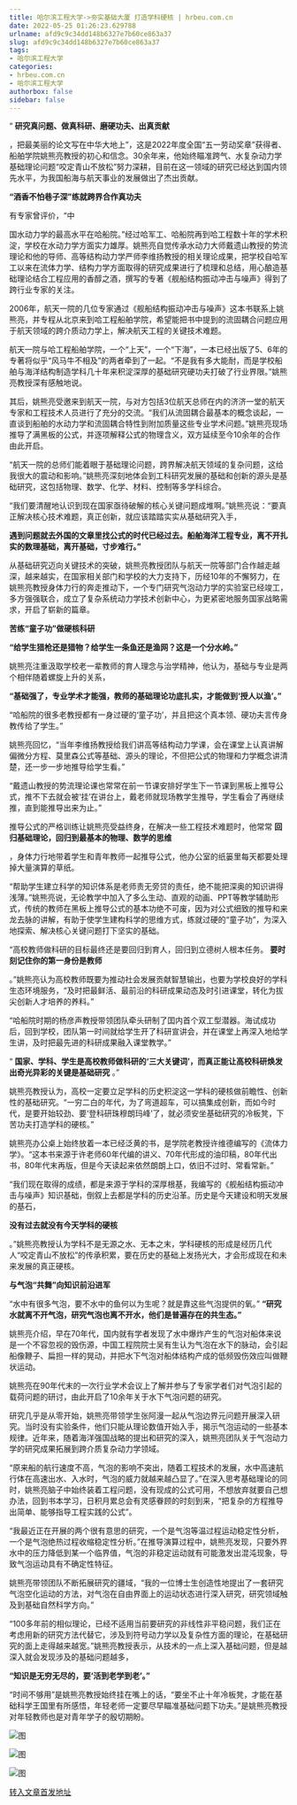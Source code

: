 ```yaml
---
title: 哈尔滨工程大学->夯实基础大厦 打造学科硬核 | hrbeu.com.cn
date: 2022-05-25 01:26:23.629788
urlname: afd9c9c34dd148b6327e7b60ce863a37
slug: afd9c9c34dd148b6327e7b60ce863a37
tags: 
- 哈尔滨工程大学
categories:
- hrbeu.com.cn
- 哈尔滨工程大学
authorbox: false
sidebar: false
---
```

“ **研究真问题、做真科研、磨硬功夫、出真贡献**

，把最美丽的论文写在中华大地上”，这是2022年度全国“五一劳动奖章”获得者、船舶学院姚熊亮教授的初心和信念。30余年来，他始终瞄准跨气、水复杂动力学基础理论问题“咬定青山不放松”努力深耕，目前在这一领域的研究已经达到国内领先水平，为我国船海与航天事业的发展做出了杰出贡献。

**“酒香不怕巷子深”练就跨界合作真功夫**

有专家曾评价，“中
<!--more-->
国水动力学的最高水平在哈船院。”经过哈军工、哈船院再到哈工程数十年的学术积淀，学校在水动力学方面实力雄厚。姚熊亮自觉传承水动力大师戴遗山教授的势流理论和他的导师、高等结构动力学严师李维扬教授的相关理论成果，把学校自哈军工以来在流体力学、结构力学方面取得的研究成果进行了梳理和总结，用心酿造基础理论结合工程应用的香醇之酒，撰写的专著《舰船结构振动冲击与噪声》得到了跨行业专家的关注。

2006年，航天一院的几位专家通过《舰船结构振动冲击与噪声》这本书联系上姚熊亮，并专程从北京来到哈工程船舶学院，希望能把书中提到的流固耦合问题应用于航天领域的跨介质动力学上，解决航天工程的关键技术难题。

航天一院与哈工程船舶学院，一个“上天”，一个“下海”，一本已经出版了5、6年的专著将似乎“风马牛不相及”的两者牵到了一起。“不是我有多大能耐，而是学校船舶与海洋结构制造学科几十年来积淀深厚的基础研究硬功夫打破了行业界限。”姚熊亮教授深有感触地说。

其后，姚熊亮受邀来到航天一院，与对方包括3位航天总师在内的济济一堂的航天专家和工程技术人员进行了充分的交流。“我们从流固耦合最基本的概念谈起，一直谈到船舶的水动力学和流固耦合特性到附加质量这些专业学术问题。”姚熊亮现场推导了满黑板的公式，并逐项解释公式的物理含义，双方延续至今10余年的合作由此开启。

“航天一院的总师们能着眼于基础理论问题，跨界解决航天领域的复杂问题，这给我很大的震动和影响。”姚熊亮深刻地体会到工科研究发展的基础和创新的源头是基础研究，这包括物理、数学、化学、材料、控制等多学科综合。

“我们要清醒地认识到现在国家亟待破解的核心关键问题成堆啊。”姚熊亮说：“要真正解决核心技术难题，真正创新，就应该踏踏实实从基础研究入手，

**遇到问题就去外国的文章里找公式的时代已经过去。船舶海洋工程专业，离不开扎实的数理基础，离开基础，寸步难行。”**

从基础研究迈向关键技术的突破，姚熊亮教授团队与航天一院等部门合作越走越深，越来越实，在国家相关部门和学校的大力支持下，历经10年的不懈努力，在姚熊亮教授身体力行的奔走推动下，一个专门研究气泡动力学的实验室已经竣工，多方强强联合，成立了复杂系统动力学技术创新中心，为更紧密地服务国家战略需求，开启了崭新的篇章。

**苦练“童子功”做硬核科研**

**“给学生猎枪还是猎物？给学生一条鱼还是渔网？这是一个分水岭。”**

姚熊亮注重汲取学校老一辈教师的育人理念与治学精神，他认为，基础与专业是两个相伴随着螺旋上升的关系，

**“基础强了，专业学术才能强，教师的基础理论功底扎实，才能做到‘授人以渔’。”**

“哈船院的很多老教授都有一身过硬的‘童子功’，并且把这个真本领、硬功夫言传身教传给了学生。”

姚熊亮回忆，“当年李维扬教授给我们讲高等结构动力学课，会在课堂上认真讲解偏微分方程、莫里森公式等基础、源头的理论，不但把公式的物理和力学概念讲清楚，还一步一步地推导给学生看。”

“戴遗山教授的势流理论课也常常在前一节课安排好学生下一节课到黑板上推导公式，推不下去就会被‘挂’在讲台上，戴老师就现场教学生推导，学生看会了再继续推，直到能推导出来为止。”

推导公式的严格训练让姚熊亮受益终身，在解决一些工程技术难题时，他常常 **回归基础理论，回归到最基本的物理、数学的思维**

，身体力行地带着学生和青年教师一起推导公式，他办公室的纸篓里每天都要处理掉大量演算的草纸。

“帮助学生建立科学的知识体系是老师责无旁贷的责任，绝不能把深奥的知识讲得浅薄。”姚熊亮说，无论教学中加入了多么生动、直观的动画、PPT等教学辅助形式，传统的教师在黑板上推导公式的基本功绝不可废，因为对公式细致的推导和来龙去脉的讲解，有助于使学生建构科学的思维方式，练就过硬的“童子功”，为深入地探索、解决核心关键问题打下坚实的基础。

“高校教师做科研的目标最终还是要回归到育人，回归到立德树人根本任务。 **要时刻记住你的第一身份是教师**

。”姚熊亮认为高校教师既要为推动社会发展贡献智慧输出，也要为学校良好的学科生态环境服务，“及时把最鲜活、最前沿的科研成果动态及时引进课堂，转化为拔尖创新人才培养的养料。”

“哈船院时期的杨彦声教授带领团队牵头研制了囯内首个双工型潜器。海试成功后，回到学校，团队第一时间就给学生开了科研宣讲会，并在课堂上再深入地给学生讲，及时把最先进的科研成果融入课堂教学。”

“ **国家、学科、学生是高校教师做科研的‘三大关键词’，而真正能让高校科研焕发出奇光异彩的关键是基础研究** 。”

姚熊亮教授认为，高校一定要立足学科的历史积淀这一学科的硬核做前瞻性、创新性的基础研究。“一穷二白的年代，为了弯道超车，可以搞集成创新，而如今时代，是要开始较劲、要‘登科研珠穆朗玛峰’了，就必须安坐基础研究的冷板凳，下苦功夫打造学科的硬核。”

姚熊亮办公桌上始终放着一本已经泛黄的书，是学院老教授许维德编写的《流体力学》。“这本书来源于许老师60年代编的讲义、70年代形成的油印稿，80年代出书，80年代末再版，但是今天读起来依然朗朗上口，依旧不过时、常看常新。”

“我们现在取得的成绩，都是来源于学科的深厚根基，我编写的《舰船结构振动冲击与噪声》知识基础，倒叙上去都是学科的历史沿革。历史是今天建设和明天发展的基石，

**没有过去就没有今天学科的硬核**

。”姚熊亮教授认为学科不是无源之水、无本之末，学科硬核的形成是经历几代人“咬定青山不放松”的传承积累，要在历史的基础上发扬光大，才会形成现在和未来发展的真正硬核。

**与气泡“共舞”向知识前沿进军**

“水中有很多气泡，要不水中的鱼何以为生呢？就是靠这些气泡提供的氧。” **“研究水就离不开气泡，研究气泡也离不开水，他们是普遍存在的共生态。”**

姚熊亮介绍，早在70年代，国内就有学者发现了水中爆炸产生的气泡对船体来说是一个不容忽视的毁伤源，中国工程院院士吴有生认为气泡在水下的脉动，会引起船像鞭子、扁担一样的晃动，并把水下气泡对船体结构产成的低频毁伤效应叫做鞭状运动。

姚熊亮在90年代末的一次行业学术会议上了解并参与了专家学者们对气泡引起的载荷问题的研讨，由此开启了10余年关于水下气泡问题的研究。

研究几乎是从零开始，姚熊亮带领学生张阿漫一起从气泡边界元问题开展深入研究。当时没有实验条件，他们只能从理论数值开始入手，揭示气泡运动的一些基本规律。近年来，随着海洋强国战略的提出和研究的深入，姚熊亮团队关于气泡动力学的研究成果拓展到跨介质复杂动力学领域。

“原来船的航行速度不高，气泡的影响不突出，随着工程技术的发展，水中高速航行体在高速出水、入水时，气泡的威力就越来越凸显了。”在深入思考基础理论的同时，姚熊亮脑子中始终装着工程问题，没有现成的公式可用，不想放弃就要自己想办法，回到书本学习，日积月累总会有灵感眷顾的时刻到来，“把复杂的方程推导出简单、能够指导工程实践的公式”。

“我最近正在开展的两个很有意思的研究，一个是气泡等温过程运动稳定性分析，一个是气泡绝热过程收缩稳定性分析。”在推导演算过程中，姚熊亮发现，只要外界水中的压力降低到某一个临界值，气泡的非稳定运动就有可能激发出混沌现象，导致气泡运动具有不确定性特征。

姚熊亮带领团队不断拓展研究的疆域，“我的一位博士生创造性地提出了一套研究气泡空化运动的方法，对气泡在自由界面上的运动状态进行深入研究，研究领域触及到基础自然科学方向。”

“100多年前的相似理论，已经不适用当前要研究的非线性非平稳问题，我们正在考虑用新的研究方法代替它，涉及到符号动力学以及复杂性方面的理论，在基础研究的面上走得越来越宽。”姚熊亮教授表示，从技术的一点上深入基础问题，但是越深入就会发现涉及的基础问题越多，

**“知识是无穷无尽的，要‘活到老学到老’。”**

“时间不够用”是姚熊亮教授始终挂在嘴上的话，“要坐不止十年冷板凳，才能在基础科学王国里有所感悟，年轻老师一定要尽早瞄准基础问题下功夫。”是姚熊亮教授对年轻教师也是对青年学子的殷切期盼。

![图](http://gongxue.cn/__local/6/20/C7/E70A532EEED8B04751F83E49DE0_26C42B09_1C6D6.jpg)

![图](http://gongxue.cn/__local/8/DE/70/3EAEDA6C1D729FB394E95868520_09B08A9C_1A549.jpg)

![图](http://gongxue.cn/__local/B/47/0E/8C2B147D4D40F6D240AA93AAC45_B33D479B_1C661.jpg)

[转入文章首发地址](http://gongxue.cn/info/1141/71012.htm)